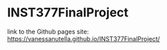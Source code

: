 # INST377FinalProject
link to the Github pages site: https://vanessanutella.github.io/INST377FinalProject/ 
